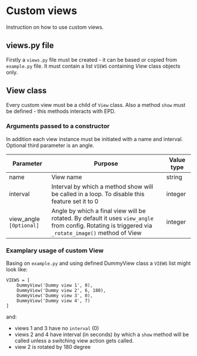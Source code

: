 # Custom views

Instruction on how to use custom views.

## views.py file

Firstly a `views.py` file must be created - it can be based or copied from `example.py` file. It must contain a list `VIEWS` containing *View* class objects only.

## View class

Every custom view must be a child of `View` class. Also a method `show` must be defined - this methods interacts with EPD.

### Arguments passed to a constructor

In addition each view instance must be initiated with a name and interval. Optional third parameter is an angle.

| Parameter | Purpose | Value type |
| --- | --- | --- |
| name | View name | string |
| interval | Interval by which a method show will be called in a loop. To disable this feature set it to 0 | integer |
| view_angle `[Optional]` | Angle by which a final view will be rotated. By default it uses `view_angle` from config. Rotating is triggered via `_rotate_image()` method of View | integer |

### Examplary usage of custom View

Basing on `example.py` and using defined DummyView class a `VIEWS` list might look like:

    VIEWS = [
        DummyView('Dummy view 1', 0),
        DummyView('Dummy view 2', 6, 180),
        DummyView('Dummy view 3', 0),
        DummyView('Dummy view 4', 7)
    ]

and:

- views 1 and 3 have no `interval` (0)
- views 2 and 4 have interval (in seconds) by which a `show` method will be called unless a switching view action gets called.
- view 2 is rotated by 180 degree
